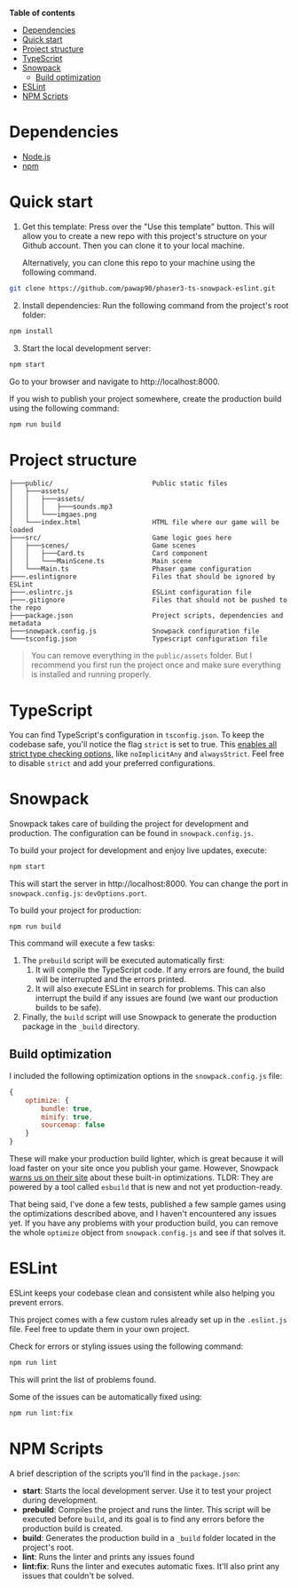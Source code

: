 **Table of contents**
- [Dependencies](#dependencies)
- [Quick start](#quick-start)
- [Project structure](#project-structure)
- [TypeScript](#typescript)
- [Snowpack](#snowpack)
  - [Build optimization](#build-optimization)
- [ESLint](#eslint)
- [NPM Scripts](#npm-scripts)


# Dependencies
- [Node.js](https://nodejs.org/en/)
- [npm](https://www.npmjs.com/)

# Quick start

1. Get this template: Press over the "Use this template" button. This will allow you to create a new repo with this project's structure on your Github account. Then you can clone it to your local machine.

    Alternatively, you can clone this repo to your machine using the following command.

```sh
git clone https://github.com/pawap90/phaser3-ts-snowpack-eslint.git
```

2. Install dependencies: Run the following command from the project's root folder:

```sh
npm install
```

3. Start the local development server: 

```sh
npm start
```

Go to your browser and navigate to http://localhost:8000.

If you wish to publish your project somewhere, create the production build using the following command:

```sh
npm run build
```

# Project structure

```
├───public/                         Public static files
│   ├───assets/
│   │   ├───assets/
│   │   │   ├───sounds.mp3
│   │   └───imgaes.png
│   └───index.html                  HTML file where our game will be loaded
├───src/                            Game logic goes here
│   ├───scenes/                     Game scenes
│   │   ├───Card.ts                 Card component
│   │   └───MainScene.ts            Main scene
│   └───Main.ts                     Phaser game configuration
├───.eslintignore                   Files that should be ignored by ESLint	
├───.eslintrc.js                    ESLint configuration file
├───.gitignore                      Files that should not be pushed to the repo
├───package.json                    Project scripts, dependencies and metadata
├───snowpack.config.js              Snowpack configuration file
└───tsconfig.json                   Typescript configuration file
```

> You can remove everything in the `public/assets` folder. But I recommend you first run the project once and make sure everything is installed and running properly.

# TypeScript
You can find TypeScript's configuration in `tsconfig.json`. To keep the codebase safe, you'll notice the flag `strict` is set to true. This [enables all strict type checking options](https://www.typescriptlang.org/tsconfig/#strict), like `noImplicitAny` and `alwaysStrict`. Feel free to disable `strict` and add your preferred configurations.

# Snowpack
Snowpack takes care of building the project for development and production. The configuration can be found in `snowpack.config.js`.

To build your project for development and enjoy live updates, execute:

```sh
npm start
```
This will start the server in http://localhost:8000. You can change the port in `snowpack.config.js`: `devOptions.port`.

To build your project for production:

```
npm run build
```
This command will execute a few tasks:
1. The `prebuild` script will be executed automatically first:
   1. It will compile the TypeScript code. If any errors are found, the build will be interrupted and the errors printed.
   2. It will also execute ESLint in search for problems. This can also interrupt the build if any issues are found (we want our production builds to be safe).
2. Finally, the `build` script will use Snowpack to generate the production package in the `_build` directory.

## Build optimization
I included the following optimization options in the `snowpack.config.js` file:

```js
{
    optimize: {
        bundle: true,
        minify: true,
        sourcemap: false
    }
}
```
These will make your production build lighter, which is great because it will load faster on your site once you publish your game. However, Snowpack [warns us on their site](https://www.snowpack.dev/guides/optimize-and-bundle) about these built-in optimizations. TLDR: They are powered by a tool called `esbuild` that is new and not yet production-ready. 

That being said, I've done a few tests, published a few sample games using the optimizations described above, and I haven't encountered any issues yet. If you have any problems with your production build, you can remove the whole `optimize` object from `snowpack.config.js` and see if that solves it.

# ESLint
ESLint keeps your codebase clean and consistent while also helping you prevent errors. 

This project comes with a few custom rules already set up in the `.eslint.js` file. Feel free to update them in your own project.

Check for errors or styling issues using the following command:
```sh
npm run lint
```
This will print the list of problems found. 

Some of the issues can be automatically fixed using:
```sh
npm run lint:fix
```

# NPM Scripts
A brief description of the scripts you'll find in the `package.json`:
- **start**: Starts the local development server. Use it to test your project during development.
- **prebuild**: Compiles the project and runs the linter. This script will be executed before `build`, and its goal is to find any errors before the production build is created.
- **build**: Generates the production build in a `_build` folder located in the project's root.
- **lint**: Runs the linter and prints any issues found
- **lint:fix**: Runs the linter and executes automatic fixes. It'll also print any issues that couldn't be solved.
